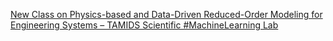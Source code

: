 [New Class on Physics-based and Data-Driven Reduced-Order Modeling for Engineering Systems – TAMIDS Scientific #MachineLearning Lab](https://qi.tc/qi/117396)